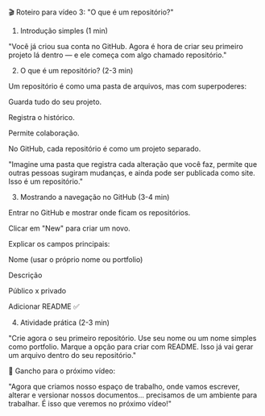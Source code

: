 🎬 Roteiro para vídeo 3: "O que é um repositório?"

1. Introdução simples (1 min)

"Você já criou sua conta no GitHub. Agora é hora de criar seu primeiro projeto lá dentro — e ele começa com algo chamado repositório."

2. O que é um repositório? (2-3 min)

Um repositório é como uma pasta de arquivos, mas com superpoderes:

Guarda tudo do seu projeto.

Registra o histórico.

Permite colaboração.

No GitHub, cada repositório é como um projeto separado.

"Imagine uma pasta que registra cada alteração que você faz, permite que outras pessoas sugiram mudanças, e ainda pode ser publicada como site. Isso é um repositório."

3. Mostrando a navegação no GitHub (3-4 min)

Entrar no GitHub e mostrar onde ficam os repositórios.

Clicar em "New" para criar um novo.

Explicar os campos principais:

Nome (usar o próprio nome ou portfolio)

Descrição

Público x privado

Adicionar README ✅

4. Atividade prática (2-3 min)

"Crie agora o seu primeiro repositório. Use seu nome ou um nome simples como portfolio. Marque a opção para criar com README. Isso já vai gerar um arquivo dentro do seu repositório."

📌 Gancho para o próximo vídeo:

"Agora que criamos nosso espaço de trabalho, onde vamos escrever, alterar e versionar nossos documentos... precisamos de um ambiente para trabalhar. É isso que veremos no próximo vídeo!"

